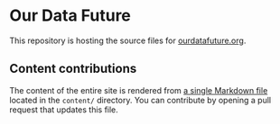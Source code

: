 # Our Data Future

This repository is hosting the source files for [ourdatafuture.org](ourdatafuture.org).

## Content contributions

The content of the entire site is rendered from [a single Markdown file](https://github.com/ourdatafuture/ourdatafuture/blob/master/content/index.md) located in the `content/` directory. You can contribute by opening a pull request that updates this file.
